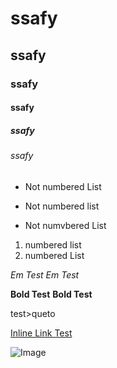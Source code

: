 # ssafy
## ssafy
### ssafy
#### ssafy
##### ssafy
###### ssafy

- Not numbered List
+ Not numbered list
* Not numvbered List

1. numbered list
2. numbered List

*Em Test*
_Em Test_

**Bold Test**
__Bold Test__

test>queto

[Inline Link Test](https://www.naver.com)

![Image](https://www.google.com/url?sa=i&source=images&cd=&ved=2ahUKEwi9oPr2j4njAhVDG6YKHboFB-0QjRx6BAgBEAU&url=https%3A%2F%2Fwww.imore.com%2Fhow-to-depth-effect-portrait-mode-any-iphone&psig=AOvVaw3G95fQ-KD7xglcnahSJtUz&ust=1561706422184986)
